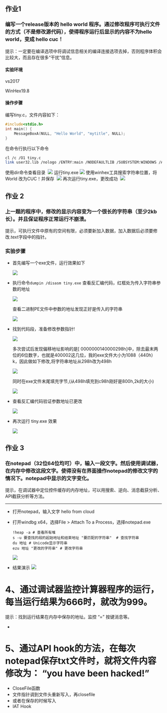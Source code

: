 ## 作业1

### 编写一个release版本的 hello world 程序。通过修改程序可执行文件的方式（不是修改源代码），使得程序运行后显示的内容不为hello world，变成 hello cuc！

提示：一定要在编译选项中将调试信息相关的编译连接选项去掉，否则程序体积会比较大，而且存在很多“干扰”信息。

#### 实验环境

vs2017

WinHex19.8

####  操作步骤

编写tiny.c，文件内容如下：

```c++
#include<stdio.h>
int main() {
	MessageBoxA(NULL, "Hello World", "mytitle", NULL);
}
```

在命令行执行以下命令

```bash
cl /c /O1 tiny.c
link user32.lib /nologo /ENTRY:main /NODEFAULTLIB /SUBSYSTEM:WINDOWS /ALIGN:16 tiny.obj
```

使用dir命令查看目录
​	![](img/20190304-1.png)
运行tiny.exe
​	![](img/20190304-2.png)
使用winhex工具搜索字符串位置，将 World 改为CUC！并保存
​	![](img/20190304-3.png)
再次运行tiny.exe，更改成功
​	![](img/20190304-4.png)

## 作业 2

### 上一题的程序中，修改的显示内容变为一个很长的字符串（至少2kb长）。并且保证程序正常运行不崩溃。

提示，可执行文件中原有的空间有限，必须要新加入数据，加入数据后必须要修改.text字段中的指针。

### 实验步骤

- 首先编写一个exe文件，运行效果如下

  ![](img/20190307-3.png)

- 执行命令`dumpin /disasm tiny.exe` 查看反汇编代码，红框处为传入字符串参数的地址

  ![](img/20190307-4.png)

  查看二进制PE文件中参数的地址发现正好是传入的字符串

  ![](img/20190307-5.png)

- 找到代码段，准备修改参数指针!

  ![](img/20190307-6.png)

  多次尝试后发现偏移地址影响的是[ 0000000140000298h]中，除去最末两位的6位数字，也就是400002这几位，我的exe文件大小为1088（440h）k，因此做如下修改,将字符串地址从298h改为498h

  ![](img/20190307-7-.png)

  同时在exe文件末尾填充字节,(从498h填充到c98h刚好是800h,2k的大小)

  ![](img/20190307-1.png)

- 查看反汇编代码验证参数地址已更改

  ![](img/20190307-8.png)

- 再次运行 tiny.exe 效果

  ![](img/20190307-2.png)

## 作业 3
### 在notepad（32位64位均可）中，输入一段文字。然后使用调试器，在内存中修改这段文字。使得没有在界面操作notepad的修改文字的情况下。notepad中显示的文字变化。

提示，在调试器中定位控件缓存的内存地址，可以用搜索、逆向、消息截获分析、API截获分析等方法。

---
- 打开notepad，输入文字 hello from cloud

- 打开windbg x64，选择File > Attach To a Process，选择notepad.exe

  ```
  !heap -a # 查看所有堆
  s -u 要查找的段的起始地址和结束地址 "要匹配的字符串"  # 查找字符串
  du 地址 # Unicode显示字符串
  ezu 地址 "更改的字符串" # 更改字符串
  ```
  ![](img/work3-changeMemoryInfo.png)

- 结果演示
  ![](img/work3.gif)

# 4、通过调试器监控计算器程序的运行，每当运行结果为666时，就改为999。

提示：找到运行结果在内存中保存的地址。监控 “=” 按键消息等。

- 

# 5、通过API hook的方法，在每次notepad保存txt文件时，就将文件内容修改为： “you have been hacked!”

- CloseFile函数
- 文件指针调到文件头重新写入，再closefile
- 或者在保存的时候写入
- IAT Hook